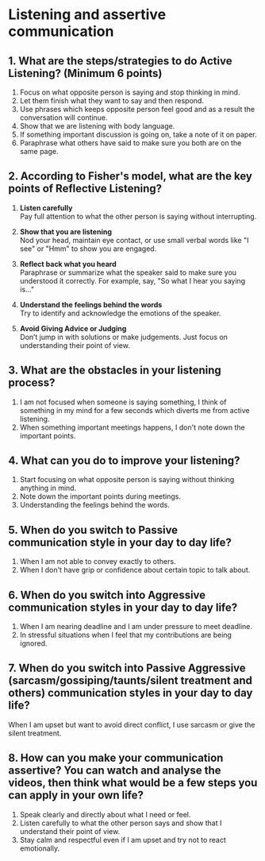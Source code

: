 # Listening and assertive communication
## 1. What are the steps/strategies to do Active Listening? (Minimum 6 points)
1. Focus on what opposite person is saying and stop thinking in mind.
2. Let them finish what they want to say and then respond.
3. Use phrases which keeps opposite person feel good and as a result the conversation will continue.
4. Show that we are listening with body language.
5. If something important discussion is going on, take a note of it on paper.
6. Paraphrase what others have said to make sure you both are on the same page.
## 2. According to Fisher's model, what are the key points of Reflective Listening?

1. **Listen carefully**  
   Pay full attention to what the other person is saying without interrupting.

2. **Show that you are listening**  
   Nod your head, maintain eye contact, or use small verbal words like "I see" or "Hmm" to show you are engaged.

3. **Reflect back what you heard**  
   Paraphrase or summarize what the speaker said to make sure you understood it correctly. For example, say, "So what I hear you saying is…"

4. **Understand the feelings behind the words**  
   Try to identify and acknowledge the emotions of the speaker.

5. **Avoid Giving Advice or Judging**  
   Don’t jump in with solutions or make judgements. Just focus on understanding their point of view.
## 3. What are the obstacles in your listening process?

1. I am not focused when someone is saying something, I think of something in my mind for a few seconds which diverts me from active listening.
2. When something important meetings happens, I don't note down the important points.
## 4. What can you do to improve your listening?
1. Start focusing on what opposite person is saying without thinking anything in mind.
2. Note down the important points during meetings.
3. Understanding the feelings behind the words.
## 5. When do you switch to Passive communication style in your day to day life?
1. When I am not able to convey exactly to others.
2. When I don't have grip or confidence about certain topic to talk about.
## 6. When do you switch into Aggressive communication styles in your day to day life?
1. When I am nearing deadline and I am under pressure to meet deadline.
2. In stressful situations when I feel that my contributions are being ignored.
## 7. When do you switch into Passive Aggressive (sarcasm/gossiping/taunts/silent treatment and others) communication styles in your day to day life?
When I am upset but want to avoid direct conflict, I use sarcasm or give the silent treatment.
## 8. How can you make your communication assertive? You can watch and analyse the videos, then think what would be a few steps you can apply in your own life? 
  1.  Speak clearly and directly about what I need or feel.
  2.  Listen carefully to what the other person says and show that I understand their point of view.
  3.  Stay calm and respectful even if I am upset and try not to react emotionally.

